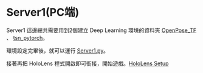 # Server1(PC端)

Server1 這邊總共需要用到2個建立 Deep Learning 環境的資料夾 [OpenPose_TF](../Core/OpenPose_TF/README.md) 、 [tsn_pytorch](../Core/tsn_pytorch/README.md)。

環境設定完畢後，就可以運行 [Server1.py](Server1.py)。

接著再把 HoloLens 程式開啟即可銜接，開始遊戲。[HoloLens Setup](../Hololens_Unity/README.md)